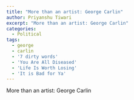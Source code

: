 ```yaml
---
title: "More than an artist: George Carlin"
author: Priyanshu Tiwari
excerpt: "More than an artist: George Carlin"
categories:
  - Political
tags:
  - george
  - carlin
  - '7 dirty words'
  - 'You Are All Diseased'
  - 'Life Is Worth Losing'
  - 'It is Bad for Ya'
---
```


More than an artist: George Carlin